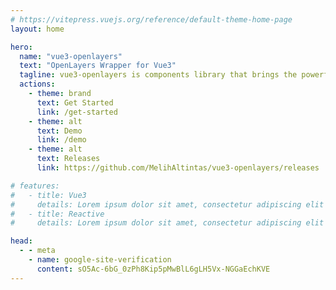 ```yaml
---
# https://vitepress.vuejs.org/reference/default-theme-home-page
layout: home

hero:
  name: "vue3-openlayers"
  text: "OpenLayers Wrapper for Vue3"
  tagline: vue3-openlayers is components library that brings the powerful OpenLayers API to the Vue3 reactive world. It can display maps with tiled, raster or vector layers loaded from different sources
  actions:
    - theme: brand
      text: Get Started
      link: /get-started
    - theme: alt
      text: Demo
      link: /demo
    - theme: alt
      text: Releases
      link: https://github.com/MelihAltintas/vue3-openlayers/releases

# features:
#   - title: Vue3
#     details: Lorem ipsum dolor sit amet, consectetur adipiscing elit
#   - title: Reactive
#     details: Lorem ipsum dolor sit amet, consectetur adipiscing elit

head:
  - - meta
    - name: google-site-verification
      content: sO5Ac-6bG_0zPh8Kip5pMwBlL6gLH5Vx-NGGaEchKVE
---
```


<p style="position: fixed;
  right: 0;
  top: 20vh;
  opacity: .4;
  margin: 3rem;
  max-width: calc(100% - 6rem);
  width: 400px;">
  <img src="/logo.png" alt=""><br />
</p>
